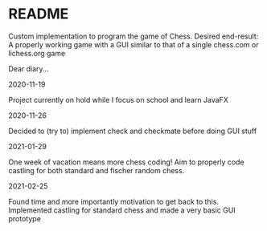 # README
Custom implementation to program the game of Chess.
Desired end-result: A properly working game with a GUI similar to that of a single chess.com or lichess.org game

Dear diary...

2020-11-19

Project currently on hold while I focus on school and learn JavaFX

2020-11-26

Decided to (try to) implement check and checkmate before doing GUI stuff

2021-01-29

One week of vacation means more chess coding! Aim to properly code castling for both standard and fischer random chess.

2021-02-25

Found time and more importantly motivation to get back to this. Implemented castling for standard chess and made a very basic GUI prototype